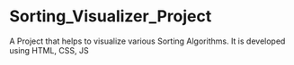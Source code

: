 # Sorting_Visualizer_Project
A Project that helps to visualize various Sorting Algorithms. 
It is developed using HTML, CSS, JS
